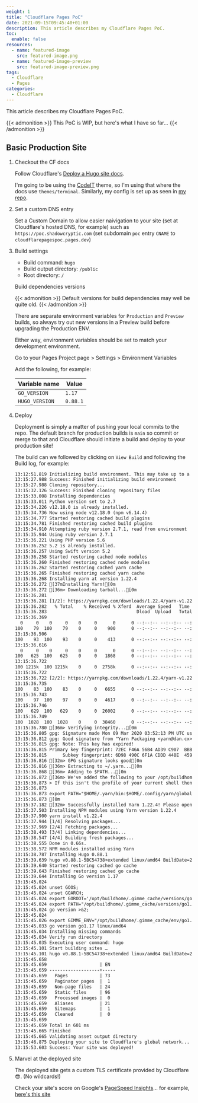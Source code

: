 ```yaml
---
weight: 1
title: "Cloudflare Pages PoC"
date: 2021-09-15T09:45:40+01:00
description: This article describes my Cloudflare Pages PoC.
toc:
  enable: false
resources:
  - name: featured-image
    src: featured-image.png
  - name: featured-image-preview
    src: featured-image-preview.png
tags:
  - Cloudflare
  - Pages
categories:
  - Cloudflare
---
```

This article describes my Cloudflare Pages PoC.
<!--more-->

{{< admonition >}}
This PoC is WIP, but here's what I have so far...
{{< /admonition >}}

## Basic Production Site

1.  Checkout the CF docs

    Follow Cloudflare's [Deploy a Hugo site docs](https://developers.cloudflare.com/pages/framework-guides/deploy-a-hugo-site).

    I'm going to be using the [CodeIT](https://github.com/sunt-programator/CodeIT.git) theme, so I'm using that where the docs use `themes/terminal`. Similarly, my config is set up as seen in [my repo](https://github.com/timecode/CloudflarePagesPoC).

2.  Set a custom DNS entry

    Set a Custom Domain to allow easier naivigation to your site (set at Cloudflare's hosted DNS, for example) such as `https://poc.shadowcryptic.com` (set subdomain `poc` entry `CNAME` to `cloudflarepagespoc.pages.dev`)

3.  Build settings

    -   Build command: `hugo`
    -   Build output directory: `/public`
    -   Root directory: `/`

    Build dependencies versions

    {{< admonition >}}
    Default versions for build dependencies may well be quite old.
    {{< /admonition >}}

    There are separate environment variables for `Production` and `Preview` builds, so always try out new versions in a Preview build before upgrading the Production ENV.

    Either way, environment variables should be set to match your development environment.

    Go to your Pages Project page > Settings > Environment Variables

    Add the following, for example:

    | Variable name  | Value    |
    | -------------- | -------- |
    | `GO_VERSION`   | `1.17`   |
    | `HUGO_VERSION` | `0.88.1` |

4.  Deploy

    Deployment is simply a matter of pushing your local commits to the repo. The default branch for production builds is `main` so commit or merge to that and Cloudflare should initiate a build and deploy to your production site!

    The build can we followed by clicking on `View Build` and following the Build log, for example:

    ```txt
    13:12:51.819 Initializing build environment. This may take up to a few minutes to complete
    13:15:27.988 Success: Finished initializing build environment
    13:15:27.988 Cloning repository...
    13:15:32.126 Success: Finished cloning repository files
    13:15:33.008 Installing dependencies
    13:15:33.011 Python version set to 2.7
    13:15:34.226 v12.18.0 is already installed.
    13:15:34.736 Now using node v12.18.0 (npm v6.14.4)
    13:15:34.777 Started restoring cached build plugins
    13:15:34.781 Finished restoring cached build plugins
    13:15:34.910 Attempting ruby version 2.7.1, read from environment
    13:15:35.944 Using ruby version 2.7.1
    13:15:36.221 Using PHP version 5.6
    13:15:36.252 5.2 is already installed.
    13:15:36.257 Using Swift version 5.2
    13:15:36.258 Started restoring cached node modules
    13:15:36.260 Finished restoring cached node modules
    13:15:36.262 Started restoring cached yarn cache
    13:15:36.265 Finished restoring cached yarn cache
    13:15:36.268 Installing yarn at version 1.22.4
    13:15:36.272 [37mInstalling Yarn![0m
    13:15:36.272 [36m> Downloading tarball...[0m
    13:15:36.281
    13:15:36.281 [1/2]: https://yarnpkg.com/downloads/1.22.4/yarn-v1.22.4.tar.gz --> /tmp/yarn.tar.gz.zT8fSfiMql
    13:15:36.282   % Total    % Received % Xferd  Average Speed   Time    Time     Time  Current
    13:15:36.283                                  Dload  Upload   Total   Spent    Left  Speed
    13:15:36.369
      0     0    0     0    0     0      0      0 --:--:-- --:--:-- --:--:--     0
    100    79  100    79    0     0    900      0 --:--:-- --:--:-- --:--:--   908
    13:15:36.506
    100    93  100    93    0     0    413      0 --:--:-- --:--:-- --:--:--   413
    13:15:36.616
      0     0    0     0    0     0      0      0 --:--:-- --:--:-- --:--:--     0
    100   625  100   625    0     0   1868      0 --:--:-- --:--:-- --:--:-- 11574
    13:15:36.722
    100 1215k  100 1215k    0     0  2758k      0 --:--:-- --:--:-- --:--:-- 2758k
    13:15:36.722
    13:15:36.722 [2/2]: https://yarnpkg.com/downloads/1.22.4/yarn-v1.22.4.tar.gz.asc --> /tmp/yarn.tar.gz.zT8fSfiMql.asc
    13:15:36.735
    100    83  100    83    0     0   6655      0 --:--:-- --:--:-- --:--:--  6655
    13:15:36.743
    100    97  100    97    0     0   4617      0 --:--:-- --:--:-- --:--:--  4617
    13:15:36.746
    100   629  100   629    0     0  26002      0 --:--:-- --:--:-- --:--:-- 26002
    13:15:36.749
    100  1028  100  1028    0     0  38460      0 --:--:-- --:--:-- --:--:-- 38460
    13:15:36.780 [36m> Verifying integrity...[0m
    13:15:36.805 gpg: Signature made Mon 09 Mar 2020 03:52:13 PM UTC using RSA key ID 69475BAA
    13:15:36.812 gpg: Good signature from "Yarn Packaging <yarn@dan.cx>"
    13:15:36.815 gpg: Note: This key has expired!
    13:15:36.815 Primary key fingerprint: 72EC F46A 56B4 AD39 C907  BBB7 1646 B01B 86E5 0310
    13:15:36.815      Subkey fingerprint: 6D98 490C 6F1A CDDD 448E  4595 4F77 6793 6947 5BAA
    13:15:36.816 [32m> GPG signature looks good[0m
    13:15:36.816 [36m> Extracting to ~/.yarn...[0m
    13:15:36.868 [36m> Adding to $PATH...[0m
    13:15:36.872 [36m> We've added the following to your /opt/buildhome/.bashrc
    13:15:36.873 > If this isn't the profile of your current shell then please add the following to your correct profile:
    13:15:36.873
    13:15:36.873 export PATH="$HOME/.yarn/bin:$HOME/.config/yarn/global/node_modules/.bin:$PATH"
    13:15:36.873 [0m
    13:15:37.182 [32m> Successfully installed Yarn 1.22.4! Please open another terminal where the `yarn` command will now be available.[0m
    13:15:37.503 Installing NPM modules using Yarn version 1.22.4
    13:15:37.900 yarn install v1.22.4
    13:15:37.944 [1/4] Resolving packages...
    13:15:37.969 [2/4] Fetching packages...
    13:15:38.493 [3/4] Linking dependencies...
    13:15:38.547 [4/4] Building fresh packages...
    13:15:38.555 Done in 0.66s.
    13:15:38.572 NPM modules installed using Yarn
    13:15:38.787 Installing Hugo 0.88.1
    13:15:39.639 hugo v0.88.1-5BC54738+extended linux/amd64 BuildDate=2021-09-04T09:39:19Z VendorInfo=gohugoio
    13:15:39.640 Started restoring cached go cache
    13:15:39.643 Finished restoring cached go cache
    13:15:39.644 Installing Go version 1.17
    13:15:45.024
    13:15:45.024 unset GOOS;
    13:15:45.024 unset GOARCH;
    13:15:45.024 export GOROOT='/opt/buildhome/.gimme_cache/versions/go1.17.linux.amd64';
    13:15:45.024 export PATH="/opt/buildhome/.gimme_cache/versions/go1.17.linux.amd64/bin:${PATH}";
    13:15:45.024 go version >&2;
    13:15:45.024
    13:15:45.026 export GIMME_ENV="/opt/buildhome/.gimme_cache/env/go1.17.linux.amd64.env"
    13:15:45.033 go version go1.17 linux/amd64
    13:15:45.034 Installing missing commands
    13:15:45.034 Verify run directory
    13:15:45.035 Executing user command: hugo
    13:15:45.101 Start building sites …
    13:15:45.101 hugo v0.88.1-5BC54738+extended linux/amd64 BuildDate=2021-09-04T09:39:19Z VendorInfo=gohugoio
    13:15:45.658
    13:15:45.659                    | EN
    13:15:45.659 -------------------+-----
    13:15:45.659   Pages            | 73
    13:15:45.659   Paginator pages  |  1
    13:15:45.659   Non-page files   | 24
    13:15:45.659   Static files     | 96
    13:15:45.659   Processed images |  0
    13:15:45.659   Aliases          | 21
    13:15:45.659   Sitemaps         |  1
    13:15:45.659   Cleaned          |  0
    13:15:45.659
    13:15:45.659 Total in 601 ms
    13:15:45.665 Finished
    13:15:45.665 Validating asset output directory
    13:15:46.875 Deploying your site to Cloudflare's global network...
    13:15:53.603 Success: Your site was deployed!
    ```

5.  Marvel at the deployed site

    The deployed site gets a custom TLS certificate provided by Cloudflare 😎. (No wildcards!)

    Check your site's score on Google's [PageSpeed Insights](https://developers.google.com/speed/pagespeed/insights/)... for example, [here's this site](https://developers.google.com/speed/pagespeed/insights/?url=https%3A%2F%2Fpoc.shadowcryptic.com%2F&tab=desktop)
